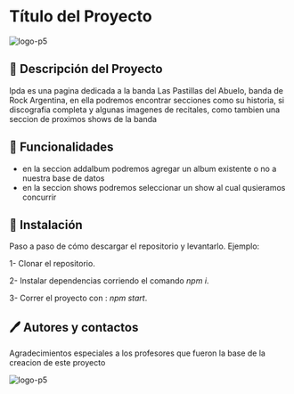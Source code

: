 # Título del Proyecto

![logo-p5](https://i.imgur.com/zuBSE5n.jpg)

## 📝 Descripción del Proyecto

lpda es una pagina dedicada a la banda Las Pastillas del Abuelo, banda de Rock Argentina, en ella podremos encontrar secciones como su historia, si discografia completa y algunas imagenes de recitales, como tambien una seccion de proximos shows de la banda 

## 🔨 Funcionalidades 

- en la seccion addalbum podremos agregar un album existente o no a nuestra base de datos
- en la seccion shows podremos seleccionar un show al cual qusieramos concurrir


## 🔧 Instalación 

Paso a paso de cómo descargar el repositorio y levantarlo. Ejemplo: 

1- Clonar el repositorio.

2- Instalar dependencias corriendo el comando _npm i_.

3- Correr el proyecto con : _npm start_.

##  🖊️  Autores y contactos

Agradecimientos especiales a los profesores que fueron la base de la creacion de este proyecto

![logo-p5](https://i.imgur.com/zuBSE5n.jpg)
